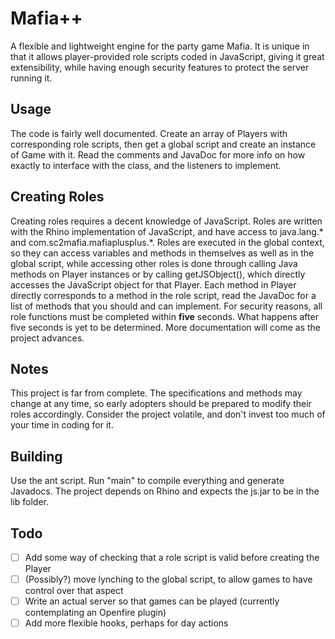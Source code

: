 # Mafia++
A flexible and lightweight engine for the party game Mafia. It is unique in that it allows player-provided role scripts coded in JavaScript, giving it great extensibility, while having enough security features to protect the server running it.

## Usage
The code is fairly well documented. Create an array of Players with corresponding role scripts, then get a global script and create an instance of Game with it. Read the comments and JavaDoc for more info on how exactly to interface with the class, and the listeners to implement.

## Creating Roles
Creating roles requires a decent knowledge of JavaScript. Roles are written with the Rhino implementation of JavaScript, and have access to java.lang.\* and com.sc2mafia.mafiaplusplus.\*. Roles are executed in the global context, so they can access variables and methods in themselves as well as in the global script, while accessing other roles is done through calling Java methods on Player instances or by calling getJSObject(), which directly accesses the JavaScript object for that Player. Each method in Player directly corresponds to a method in the role script, read the JavaDoc for a list of methods that you should and can implement. For security reasons, all role functions must be completed within **five** seconds. What happens after five seconds is yet to be determined. More documentation will come as the project advances.

## Notes
This project is far from complete. The specifications and methods may change at any time, so early adopters should be prepared to modify their roles accordingly. Consider the project volatile, and don't invest too much of your time in coding for it.

## Building
Use the ant script. Run "main" to compile everything and generate Javadocs. The project depends on Rhino and expects the js.jar to be in the lib folder.

## Todo
- [ ] Add some way of checking that a role script is valid before creating the Player
- [ ] \(Possibly?\) move lynching to the global script, to allow games to have control over that aspect
- [ ] Write an actual server so that games can be played (currently contemplating an Openfire plugin)
- [ ] Add more flexible hooks, perhaps for day actions